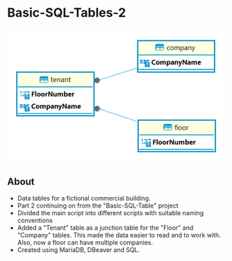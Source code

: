 # Basic-SQL-Tables-2

<img src="Office Building ER Diagram 2.png"/>

## About

- Data tables for a fictional commercial building.
- Part 2 continuing on from the "Basic-SQL-Table" project
- Divided the main script into different scripts with suitable naming conventions
- Added a "Tenant" table as a junction table for the "Floor" and "Company" tables. This made the data easier to read and to work with. Also, now a floor can have multiple companies.
- Created using MariaDB, DBeaver and SQL.

